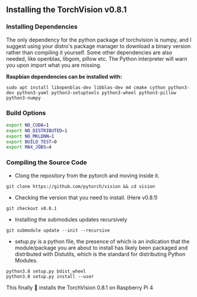 ## Installing the TorchVision v0.8.1

### Installing Dependencies
The only dependency for the python package of torchvision is numpy, and I suggest using your distro's package manager to download a binary version rather than compiling it yourself.
Some other dependencies are also needed, like openblas, libgom, pillow etc. The Python interpreter will warn you upon import what you are missing.

**Raspbian dependencies can be installed with:**
```
sudo apt install libopenblas-dev libblas-dev m4 cmake cython python3-dev python3-yaml python3-setuptools python3-wheel python3-pillow python3-numpy
```

### Build Options
```bash
export NO_CUDA=1
export NO_DISTRIBUTED=1
export NO_MKLDNN=1 
export BUILD_TEST=0
export MAX_JOBS=4
```

### Compiling the Source Code

* Clong the repository from the pytorch and moving inside it.
```
git clone https://github.com/pytorch/vision && cd vision
```
* Checking the version that you need to install. (Here v0.8.1)
```
git checkout v0.8.1
```
* Installing the submodules updates recursively
```
git submodule update --init --recursive
```
* setup.py is a python file, the presence of which is an indication that the module/package you are about to install has likely been packaged and distributed with Distutils, which is the standard for distributing Python Modules.
```
python3.8 setup.py bdist_wheel
python3.8 setup.py install --user
```

This finally 🎉 installs the TorchVision 0.8.1 on Raspberry Pi 4
